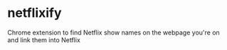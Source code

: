 # netflixify
Chrome extension to find Netflix show names on the webpage you're on and link them into Netflix
